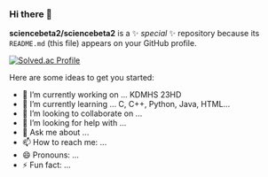 ### Hi there 👋


**sciencebeta2/sciencebeta2** is a ✨ _special_ ✨ repository because its `README.md` (this file) appears on your GitHub profile.

[![Solved.ac Profile](http://mazassumnida.wtf/api/generate_badge?boj=gunner24)](https://solved.ac/gunner24)

Here are some ideas to get you started:

- 🔭 I’m currently working on ... KDMHS 23HD
- 🌱 I’m currently learning ... C, C++, Python, Java, HTML...
- 👯 I’m looking to collaborate on ...
- 🤔 I’m looking for help with ...
- 💬 Ask me about ...
- 📫 How to reach me: ...
- 😄 Pronouns: ...
- ⚡ Fun fact: ...
